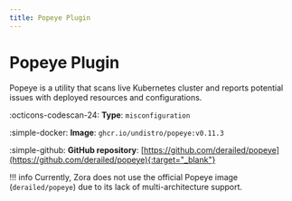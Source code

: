 ```yaml
---
title: Popeye Plugin 
---
```


# Popeye Plugin

Popeye is a utility that scans live Kubernetes cluster and reports potential issues with deployed resources and configurations.

:octicons-codescan-24: **Type**: `misconfiguration`

:simple-docker: **Image**: `ghcr.io/undistro/popeye:v0.11.3`

:simple-github: **GitHub repository**: [https://github.com/derailed/popeye](https://github.com/derailed/popeye){:target="_blank"}

!!! info
    Currently, Zora does not use the official Popeye image (`derailed/popeye`) due to its lack of multi-architecture support.

